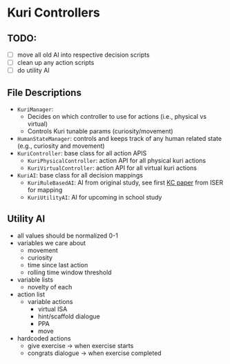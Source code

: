 # Kuri Controllers

## TODO:
- [ ] move all old AI into respective decision scripts
- [ ] clean up any action scripts
- [ ] do utility AI

## File Descriptions
- `KuriManager`: 
  - Decides on which controller to use for actions (i.e., physical vs virtual)
  - Controls Kuri tunable params (curiosity/movement)
- `HumanStateManager`: controls and keeps track of any human related state (e.g., curiosity and movement)
- `KuriController`: base class for all action APIS
  - `KuriPhysicalController`: action API for all physical kuri actions
  - `KuriVirtualController`: action API for all virtual kuri actions
- `KuriAI`: base class for all decision mappings
  - `KuriRuleBasedAI`: AI from original study, see first [KC paper](https://tgroechel.github.io/publications/kc.pdf) from ISER for mapping
  - `KuriUtilityAI`: AI for upcoming in school study

## Utility AI
- all values should be normalized 0-1
- variables we care about
  - movement
  - curiosity
  -  time since last action
  -  rolling time window threshold
- variable lists
  - novelty of each
- action list
  - variable actions
    - virtual ISA
    - hint/scaffold dialogue
    - PPA
    - move
- hardcoded actions
  - give exercise -> when exercise starts
  - congrats dialogue  -> when exercise completed